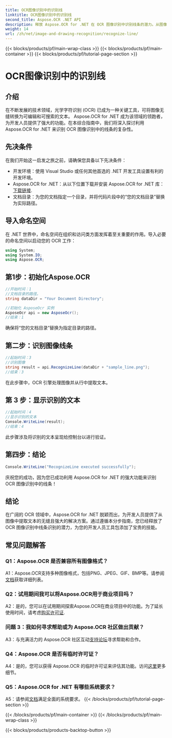 ```yaml
---
title: OCR图像识别中的识别线
linktitle: OCR图像识别中的识别线
second_title: Aspose.OCR .NET API
description: 释放 Aspose.OCR for .NET 在 OCR 图像识别中识别线条的潜力。从图像中无缝提取文本的开发人员指南。
weight: 14
url: /zh/net/image-and-drawing-recognition/recognize-line/
---
```


{{< blocks/products/pf/main-wrap-class >}}
{{< blocks/products/pf/main-container >}}
{{< blocks/products/pf/tutorial-page-section >}}

# OCR图像识别中的识别线

## 介绍

在不断发展的技术领域，光学字符识别 (OCR) 已成为一种关键工具，可将图像无缝转换为可编辑和可搜索的文本。 Aspose.OCR for .NET 成为该领域的领跑者，为开发人员提供了强大的功能。在本综合指南中，我们将深入探讨利用 Aspose.OCR for .NET 来识别 OCR 图像识别中的线条的复杂性。

## 先决条件

在我们开始这一启发之旅之前，请确保您具备以下先决条件：

- 开发环境：使用 Visual Studio 或任何其他首选的 .NET 开发工具设置有利的开发环境。
-  Aspose.OCR for .NET：从以下位置下载并安装 Aspose.OCR for .NET 库：[下载链接](https://releases.aspose.com/ocr/net/).
- 文档目录：为您的文档指定一个目录，并将代码片段中的“您的文档目录”替换为实际路径。

## 导入命名空间

在 .NET 世界中，命名空间在组织和访问类方面发挥着至关重要的作用。导入必要的命名空间以启动您的 OCR 工作：

```csharp
using System;
using System.IO;
using Aspose.OCR;
```

## 第1步：初始化Aspose.OCR

```csharp
//开始时间：1
//文档目录的路径。
string dataDir = "Your Document Directory";

//初始化 AsposeOcr 实例
AsposeOcr api = new AsposeOcr();
//结束：1
```

确保将“您的文档目录”替换为指定目录的路径。

## 第二步：识别图像线条

```csharp
//起始时间：3
//识别图像
string result = api.RecognizeLine(dataDir + "sample_line.png");
//结束：3
```

在此步骤中，OCR 引擎处理图像并从行中提取文本。

## 第 3 步：显示识别的文本

```csharp
//起始时间：4
//显示识别的文本
Console.WriteLine(result);
//结束：4
```

此步骤涉及将识别的文本呈现给控制台以进行验证。

## 第四步：结论

```csharp
Console.WriteLine("RecognizeLine executed successfully");
```

庆祝您的成功，因为您已成功利用 Aspose.OCR for .NET 的强大功能来识别 OCR 图像识别中的线条！

## 结论

在广阔的 OCR 领域中，Aspose.OCR for .NET 脱颖而出，为开发人员提供了从图像中提取文本的无缝且强大的解决方案。通过遵循本分步指南，您已经释放了 OCR 图像识别中线条识别的潜力，为您的开发人员工具包添加了宝贵的技能。

## 常见问题解答

### Q1：Aspose.OCR 是否兼容所有图像格式？

 A1：Aspose.OCR支持多种图像格式，包括PNG、JPEG、GIF、BMP等。请参阅[文档](https://reference.aspose.com/ocr/net/)获取详细列表。

### Q2：试用期间我可以将Aspose.OCR用于商业项目吗？

 A2：是的，您可以在试用期间探索Aspose.OCR在商业项目中的功能。为了延长使用时间，请考虑[购买许可证](https://purchase.aspose.com/buy).

### 问题 3：我如何寻求帮助或为 Aspose.OCR 社区做出贡献？

 A3：与充满活力的 Aspose.OCR 社区互动[支持论坛](https://forum.aspose.com/c/ocr/16)寻求帮助和合作。

### Q4：Aspose.OCR 是否有临时许可证？

A4：是的，您可以获得 Aspose.OCR 的临时许可证来评估其功能。访问[这里](https://purchase.aspose.com/temporary-license/)更多细节。

### Q5：Aspose.OCR for .NET 有哪些系统要求？

 A5：请参阅[文档](https://reference.aspose.com/ocr/net/)满足全面的系统要求。
{{< /blocks/products/pf/tutorial-page-section >}}

{{< /blocks/products/pf/main-container >}}
{{< /blocks/products/pf/main-wrap-class >}}

{{< blocks/products/products-backtop-button >}}
